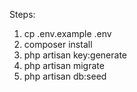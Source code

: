 Steps:

1. cp .env.example .env
2. composer install
3. php artisan key:generate
4. php artisan migrate
5. php artisan db:seed
